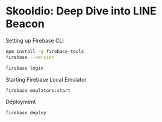 # Skooldio: Deep Dive into LINE Beacon

Setting up Firebase CLI

```sh
npm install -g firebase-tools
firebase --version
```

```sh
firebase login
```

Starting Firebase Local Emulator

```sh
firebase emulators:start
```

Deployment

```sh
firebase deploy
```